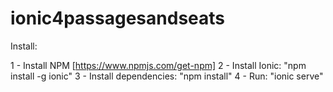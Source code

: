 # ionic4passagesandseats

Install:

1 - Install NPM [https://www.npmjs.com/get-npm]
2 - Install Ionic:  "npm install -g ionic"
3 - Install dependencies:  "npm install"
4 - Run: "ionic serve"
